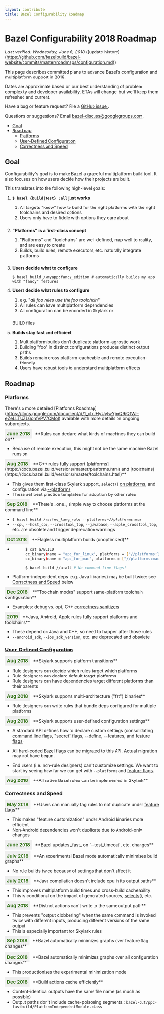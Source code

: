 ```yaml
---
layout: contribute
title: Bazel Configurability Roadmap
---
```

<style>
  .padbottom { padding-bottom: 10px; }
  .etabox {
    background: #EFEFEF;
    color: #38761D;
    font-size: 15px;
    font-weight: bold;
    display: inline;
    padding: 6px;
    margin-right: 10px;
  }
</style>

# Bazel Configurability 2018 Roadmap
*Last verified: Wednesday, June 6, 2018* ([update history]
(https://github.com/bazelbuild/bazel-website/commits/master/roadmaps/configuration.md))

This page describes committed plans to advance Bazel's configuration and
multiplatform support in 2018.

Dates are approximate based on our best understanding of problem complexity
and developer availability. ETAs will change, but we'll keep them refreshed and
current.

Have a bug or feature request? File a [GitHub issue
](https://github.com/bazelbuild/bazel/issues/new).

Questions or suggestions? Email
<a href="mailto:bazel-discuss@googlegroups.com">bazel-discuss@googlegroups.com</a>.


* [Goal](#goal)
* [Roadmap](#roadmap)
  * [Platforms](#platforms)
  * [User-Defined Configuration](#user-defined-configuration)
  * [Correctness and Speed](#correctness_and_speed)


<a name="goal"></a>
## Goal 

Configurability's goal is to make Bazel a graceful multiplatform build
tool. It also focuses on how users decide how their projects are built.


This translates into the following high-level goals:

1. **`$ bazel {build|test} :all` just works**
    1. All targets "know" how to build for the right platforms with the right
       toolchains and desired options
    1. <div class="padbottom">Users only have to fiddle with options they care
       about</div>

1. **"Platforms" is a first-class concept**
    1. "Platforms" and "toolchains" are well-defined, map well to reality, and are
        easy to create  
    1. <div class="padbottom">Builds, build rules, remote executors, etc.
       naturally integrate platforms</div>

1. **Users decide what to configure**

    `$ bazel build //myapp:fancy_edition # automatically builds my app with "fancy" features`

1. **Users decide what rules to configure**
    1. e.g. "*all foo rules use the foo toolchain*"
    1. All rules can have multiplatform dependencies
    1. <div class="padbottom">All configuration can be encoded in Skylark or
    BUILD files</div>

1. **Builds stay fast and efficient**
    1. Multiplatform builds don't duplicate platform-agnostic work
    1. Building "foo" in distinct configurations produces distinct output paths
    1. Builds remain cross platform-cacheable and remote execution-friendly
    1. Users have robust tools to understand multiplatform effects

<a name="roadmap"></a>
## Roadmap

<a name="platforms"></a>
### Platforms
There's a more detailed [Platforms Roadmap]
(https://docs.google.com/document/d/1_clxJHyUylwYjmQ9jQfWr-eZeLLTUZL6onfvPV7CMoI)
available with more details on ongoing subprojects.

<div class="etabox">June 2018</div>**Rules can declare what kinds of machines
they can build on**

* Because of remote execution, this might not be the same machine Bazel runs on


<div class="etabox">Aug 2018</div>**C++ rules fully support
[platforms](https://docs.bazel.build/versions/master/platforms.html) and
[toolchains](https://docs.bazel.build/versions/master/toolchains.html)**

* This gives them first-class Skylark support, `select()` [on
platforms](https://docs.bazel.build/versions/master/be/general.html#config_setting.constraint_values),
and configuration via
[--platforms](https://docs.bazel.build/versions/master/platforms.html#specifying-a-platform-for-a-build) 
* These set best practice templates for adoption by other rules


<div class="etabox">Sep 2018</div>**There's _one_, simple way to choose platforms
at the command line**

* `$ bazel build //a:foo_lang_rule --platforms=//platforms:mac`
* `--cpu`, `--host_cpu`, `--crosstool_top`, `--javabase`,
  `--apple_crosstool_top`, etc. are obsolete and trigger deprecation warnings


<div class="etabox">Oct 2018</div>**Flagless multiplatform builds
(unoptimized)**

* ```sh
        $ cat a/BUILD
        cc_binary(name = "app_for_linux", platforms = ["//platforms:linux"])
        cc_binary(name = "app_for_mac", platforms = ["//platforms:mac"])

        $ bazel build //a:all # No command line flags!
  ```

* Platform-independent deps (e.g. Java libraries) may be built twice: see
    [Correctness and Speed](#correctness_and_speed) below

<div class="etabox">Dec 2018</div>**"Toolchain modes" support same-platform
toolchain configuration**

* Examples: debug vs. opt, C++ [correctness
  sanitizers](https://github.com/google/sanitizers)


<div class="etabox">2019</div>**Java, Android, Apple rules fully support platforms and
toolchains**

* These depend on Java and C++, so need to happen after those rules
* `--android_sdk`, -`-ios_sdk_version`, etc. are deprecated and obsolete


<a name="user-defined-configuration"></a>
### [User-Defined Configuration](https://docs.google.com/document/d/1vc8v-kXjvgZOdQdnxPTaV0rrLxtP2XwnD2tAZlYJOqw/edit?usp=sharing)


<div class="etabox">Aug 2018</div>**Skylark supports platform transitions**

* Rule designers can decide which rules target which platforms
* Rule designers can declare default target platforms
* Rule designers can have dependencies target different platforms than their
  parents


<div class="etabox">Aug 2018</div>**Skylark supports multi-architecture ("fat")
binaries**

* Rule designers can write rules that bundle deps configured for multiple
  platforms


<div class="etabox">Aug 2018</div>**Skylark supports user-defined configuration
settings**

* A standard API defines how to declare custom settings (consolidating [command
  line
  flags](https://docs.bazel.build/versions/master/command-line-reference.html),
  ["secret"
  flags](https://github.com/bazelbuild/bazel/blob/master/src/main/java/com/google/devtools/build/lib/rules/apple/AppleCommandLineOptions.java#L246),
  [--define](https://github.com/bazelbuild/bazel/blob/b3cf83cd20f30d77e6768de651a3e652f86d6f78/src/main/java/com/google/devtools/build/lib/analysis/config/BuildConfiguration.java#L423),
  [--features](https://source.bazel.build/bazel/+/master:src/main/java/com/google/devtools/build/lib/analysis/config/BuildConfiguration.java;l=835?q=file:BuildConfiguration.java),
  and [feature
  flags](https://github.com/bazelbuild/bazel/blob/d6a98282e229b311dd56e65b72003197120f299a/src/test/java/com/google/devtools/build/lib/rules/android/AndroidBinaryTest.java#L3107))

* All hard-coded Bazel flags can be migrated to this API. Actual migration may
  not have begun.
* End users (i.e. non-rule designers) can't customize settings. We want to start
  by seeing how far we can get with `--platforms` and [feature
  flags](https://github.com/bazelbuild/bazel/blob/d6a98282e229b311dd56e65b72003197120f299a/src/test/java/com/google/devtools/build/lib/rules/android/AndroidBinaryTest.java#L3107).


<div class="etabox">Aug 2018</div>**All native Bazel rules can be implemented
in Skylark**


<a name="correctness_and_speed"></a>
### Correctness and Speed


<div class="etabox">May 2018</div>**Users can manually tag rules to not
duplicate under <a
href="https://github.com/bazelbuild/bazel/blob/d6a98282e229b311dd56e65b72003197120f299a/src/test/java/com/google/devtools/build/lib/rules/android/AndroidBinaryTest.java#L3107">feature
flags</a>**

* This makes "feature customization" under Android binaries more efficient
* Non-Android dependencies won't duplicate due to Android-only changes


<div class="etabox">June 2018</div>**Bazel updates _fast_ on `--test_timeout`, etc. changes**
<br><br>


<div class="etabox">July 2018</div>**An experimental Bazel mode automatically
minimizes build graphs**

* No rule builds twice because of settings that don't affect it


<div class="etabox">July 2018</div>**Java compilation doesn't include cpu in its
output paths**

* This improves multiplatform build times and cross-build cacheability
* This is conditional on the impact of generated sources,
  [selects](https://docs.bazel.build/versions/master/be/functions.html#select)(),
  etc.


<div class="etabox">Aug 2018</div>**Distinct actions can't write to the same
output path**

* This prevents "output clobbering" when the same command is invoked twice with
  different inputs, producing different versions of the same output
* This is especially important for Skylark rules


<div class="etabox">Sep 2018</div>**Bazel automatically minimizes graphs over
feature flag changes**
<br><br>

<div class="etabox">Dec 2018</div>**Bazel automatically minimizes graphs over
all configuration changes**

* This productionizes the experimental minimization mode


<div class="etabox">Dec 2018</div>**Build actions cache efficiently**

* Content-identical outputs have the same file name (as much as possible)
* Output paths don't include cache-poisoning segments.:
  `bazel-out/ppc-fastbuild/PlatformIndependentModule.class`
